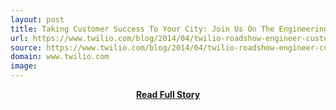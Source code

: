 ```yaml
---
layout: post
title: Taking Customer Success To Your City: Join Us On The Engineering The Customer Experience Roadshow
url: https://www.twilio.com/blog/2014/04/twilio-roadshow-engineer-customer-experience-nt.html
source: https://www.twilio.com/blog/2014/04/twilio-roadshow-engineer-customer-experience-nt.html
domain: www.twilio.com
image: 
---
```


<p></p>
<center><p><a href="https://www.twilio.com/blog/2014/04/twilio-roadshow-engineer-customer-experience-nt.html" style='padding:25px; font-sze:18px; font-weight: bold;'>Read Full Story</a></p></center>
